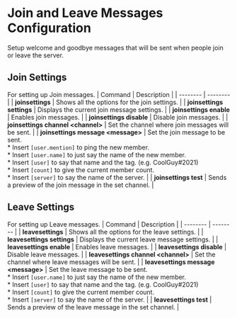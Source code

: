 # Join and Leave Messages Configuration

Setup welcome and goodbye messages that will be sent when people join or leave the server.



## Join Settings
For setting up Join messages.
| Command | Description |
| -------- | -------- |
| **joinsettings** | Shows all the options for the join settings. |
| **joinsettings settings** | Displays the current join message settings. |
| **joinsettings enable** | Enables join messages. |
| **joinsettings disable** | Disable join messages. |
| **joinsettings channel \<channel>** | Set the channel where join messages will be sent. |
| **joinsettings message \<message>** | Set the join message to be sent.<br> * Insert `[user.mention]` to ping the new member.<br> * Insert `[user.name]` to just say the name of the new member.<br> * Insert `[user]` to say that name and the tag. (e.g. CoolGuy#2021)<br> * Insert `[count]` to give the current member count.<br> * Insert `[server]` to say the name of the server. |
| **joinsettings test** | Sends a preview of the join message in the set channel. |

## Leave Settings
For setting up Leave messages.
| Command | Description |
| -------- | -------- |
| **leavesettings** | Shows all the options for the leave settings. |
| **leavesettings settings** | Displays the current leave message settings. |
| **leavesettings enable** | Enables leave messages. |
| **leavesettings disable** | Disable leave messages. |
| **leavesettings channel \<channel>** | Set the channel where leave messages will be sent. |
| **leavesettings message \<message>** | Set the leave message to be sent.<br> * Insert `[user.name]` to just say the name of the new member.<br> * Insert `[user]` to say that name and the tag. (e.g. CoolGuy#2021)<br> * Insert `[count]` to give the current member count.<br> * Insert `[server]` to say the name of the server. |
| **leavesettings test** | Sends a preview of the leave message in the set channel. |